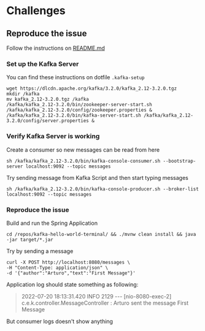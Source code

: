 # Challenges

## Reproduce the issue
Follow the instructions on [README.md](https://github.com/ruisuv/kafka-hello-world-terminal)

### Set up the Kafka Server
You can find these instructions on dotfile `.kafka-setup`

```
wget https://dlcdn.apache.org/kafka/3.2.0/kafka_2.12-3.2.0.tgz
mkdir /kafka
mv kafka_2.12-3.2.0.tgz /kafka
/kafka/kafka_2.12-3.2.0/bin/zookeeper-server-start.sh /kafka/kafka_2.12-3.2.0/config/zookeeper.properties &
/kafka/kafka_2.12-3.2.0/bin/kafka-server-start.sh /kafka/kafka_2.12-3.2.0/config/server.properties &
```
### Verify Kafka Server is working
Create a consumer so new messages can be read from here
```
sh /kafka/kafka_2.12-3.2.0/bin/kafka-console-consumer.sh --bootstrap-server localhost:9092 --topic messages
```
Try sending message from Kafka Script and then start typing messages
```
sh /kafka/kafka_2.12-3.2.0/bin/kafka-console-producer.sh --broker-list localhost:9092 --topic messages
```



### Reproduce the issue

Build and run the Spring Application
```
cd /repos/kafka-hello-world-terminal/ && ./mvnw clean install && java -jar target/*.jar
```
Try by sending a message
```
curl -X POST http://localhost:8080/messages \
-H "Content-Type: application/json" \
-d '{"author":"Arturo","text":"First Message"}'
```
Application log should state something as following:
> 2022-07-20 18:13:31.420  INFO 2129 --- [nio-8080-exec-2] c.e.k.controller.MessageController       : Arturo sent the message First Message

But consumer logs doesn't show anything